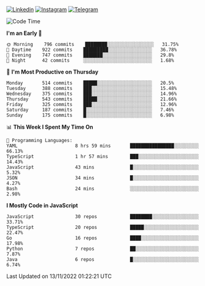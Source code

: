 [![Linkedin](https://img.shields.io/badge/-Archie-blue?style=flat-square&labelColor=gray&logo=Linkedin&logoColor=white&link=https://www.linkedin.com/in/archisdi)](https://www.linkedin.com/in/archisdi)
[![Instagram](https://img.shields.io/badge/-@archisdi-orange?style=flat-square&labelColor=gray&logo=Instagram&logoColor=white&link=https://www.instagram.com/archisdi)](https://www.instagram.com/archisdi)
[![Telegram](https://img.shields.io/badge/-aai-informational?style=flat-square&labelColor=gray&logo=telegram&logoColor=white&link=https://t.me/archisdi)](https://t.me/archisdi)

<!--START_SECTION:waka-->
![Code Time](http://img.shields.io/badge/Code%20Time-1%2C830%20hrs%2046%20mins-blue)

**I'm an Early 🐤** 

```text
🌞 Morning    796 commits    ████████░░░░░░░░░░░░░░░░░   31.75% 
🌆 Daytime    922 commits    █████████░░░░░░░░░░░░░░░░   36.78% 
🌃 Evening    747 commits    ███████░░░░░░░░░░░░░░░░░░   29.8% 
🌙 Night      42 commits     ░░░░░░░░░░░░░░░░░░░░░░░░░   1.68%

```
📅 **I'm Most Productive on Thursday** 

```text
Monday       514 commits    █████░░░░░░░░░░░░░░░░░░░░   20.5% 
Tuesday      388 commits    ███░░░░░░░░░░░░░░░░░░░░░░   15.48% 
Wednesday    375 commits    ███░░░░░░░░░░░░░░░░░░░░░░   14.96% 
Thursday     543 commits    █████░░░░░░░░░░░░░░░░░░░░   21.66% 
Friday       325 commits    ███░░░░░░░░░░░░░░░░░░░░░░   12.96% 
Saturday     187 commits    █░░░░░░░░░░░░░░░░░░░░░░░░   7.46% 
Sunday       175 commits    █░░░░░░░░░░░░░░░░░░░░░░░░   6.98%

```


📊 **This Week I Spent My Time On** 

```text
💬 Programming Languages: 
YAML                     8 hrs 59 mins       ████████████████░░░░░░░░░   66.13% 
TypeScript               1 hr 57 mins        ███░░░░░░░░░░░░░░░░░░░░░░   14.43% 
JavaScript               43 mins             █░░░░░░░░░░░░░░░░░░░░░░░░   5.32% 
JSON                     34 mins             █░░░░░░░░░░░░░░░░░░░░░░░░   4.27% 
Bash                     24 mins             ░░░░░░░░░░░░░░░░░░░░░░░░░   2.98%

```

**I Mostly Code in JavaScript** 

```text
JavaScript               30 repos            ████████░░░░░░░░░░░░░░░░░   33.71% 
TypeScript               20 repos            █████░░░░░░░░░░░░░░░░░░░░   22.47% 
Go                       16 repos            ████░░░░░░░░░░░░░░░░░░░░░   17.98% 
Python                   7 repos             ██░░░░░░░░░░░░░░░░░░░░░░░   7.87% 
Java                     6 repos             █░░░░░░░░░░░░░░░░░░░░░░░░   6.74%

```



 Last Updated on 13/11/2022 01:22:21 UTC
<!--END_SECTION:waka-->